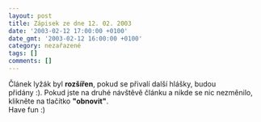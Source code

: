 ```yaml
---
layout: post
title: Zápisek ze dne 12. 02. 2003
date: '2003-02-12 17:00:00 +0100'
date_gmt: '2003-02-12 16:00:00 +0100'
category: nezařazené
tags: []
comments: []
---
```

<p>Článek lyžák byl <span style="font-weight:bold">rozšířen</span>, pokud se přivalí další hlášky, budou<br />
přidány :). Pokud jste na druhé návštěvě článku a nikde se nic nezměnilo,<br />
klikněte na tlačítko <span style="font-weight:bold">&quot;obnovit&quot;</span>.<br />
Have fun :)</p>

